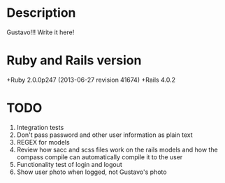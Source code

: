 <h1>Description</h1>

Gustavo!!! Write it here!

<h1>Ruby and Rails version</h1>
+Ruby 2.0.0p247 (2013-06-27 revision 41674)
+Rails 4.0.2


<h1>TODO</h1>

1. Integration tests
2. Don't pass password and other user information as plain text
3. REGEX for models
4. Review how sacc and scss files work on the rails models and how the compass compile can automatically compile it to the user
5. Functionality test of login and logout
6. Show user photo when logged, not Gustavo's photo